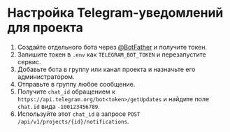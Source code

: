 # Настройка Telegram-уведомлений для проекта

1. Создайте отдельного бота через [@BotFather](https://t.me/BotFather) и получите токен.
2. Запишите токен в `.env` как `TELEGRAM_BOT_TOKEN` и перезапустите сервис.
3. Добавьте бота в группу или канал проекта и назначьте его администратором.
4. Отправьте в группу любое сообщение.
5. Получите `chat_id` обращением к `https://api.telegram.org/bot<token>/getUpdates` и найдите поле `chat.id` вида `-100123456789`.
6. Используйте этот `chat_id` в запросе `POST /api/v1/projects/{id}/notifications`.

